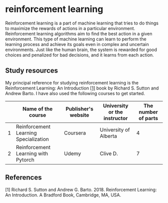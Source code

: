 # reinforcement learning
Reinforcement learning is a part of machine learning that tries to do things to maximize the rewards of actions in a particular environment. Reinforcement learning algorithms aim to find the best action in a given environment. This type of machine learning can learn to perform the learning process and achieve its goals even in complex and uncertain environments. Just like the human brain, the system is rewarded for good choices and penalized for bad decisions, and it learns from each action.

## Study resources
My principal reference for studying reinforcement learning is the Reinforcement Learning: An Introduction [[1]](#1) book by Richard S. Sutton and Andrew Barto. I have also used the following courses to get started.

|   | Name of the course                    | Publisher's website | University or the instructor          | The number of parts |
|---|---------------------------------------|---------------------|---------------------------------------|---------------------|
| 1 | Reinforcement Learning Specialization | Coursera            | University of Alberta                 | 4                   |
| 2 | Reinforcement Learning with Pytorch   | Udemy               | Clive D.                              | 7                   |

## References
<a id="1">[1]</a> 
Richard S. Sutton and Andrew G. Barto. 2018. Reinforcement Learning: An Introduction. A Bradford Book, Cambridge, MA, USA.


